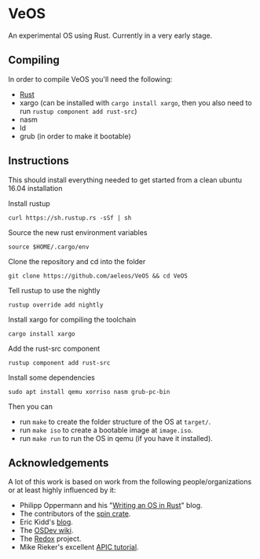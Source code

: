 # VeOS
An experimental OS using Rust. Currently in a very early stage.

## Compiling
In order to compile VeOS you'll need the following:
- [Rust][5]
- xargo (can be installed with `cargo install xargo`, then you also need to run `rustup component add rust-src`)
- nasm
- ld
- grub (in order to make it bootable)

## Instructions
This should install everything needed to get started from a clean ubuntu 16.04 installation


Install rustup

`curl https://sh.rustup.rs -sSf | sh`

Source the new rust environment variables

`source $HOME/.cargo/env`

Clone the repository and cd into the folder

`git clone https://github.com/aeleos/VeOS && cd VeOS`

Tell rustup to use the nightly

`rustup override add nightly`

Install xargo for compiling the toolchain

`cargo install xargo`

Add the rust-src component

`rustup component add rust-src`

Install some dependencies

`sudo apt install qemu xorriso nasm grub-pc-bin`

Then you can
- run `make` to create the folder structure of the OS at `target/`.
- run `make iso` to create a bootable image at `image.iso`.
- run `make run` to run the OS in qemu (if you have it installed).

## Acknowledgements
A lot of this work is based on work from the following people/organizations or at least highly influenced by it:
- Philipp Oppermann and his "[Writing an OS in Rust][1]" blog.
- The contributors of the [spin crate][2].
- Eric Kidd's [blog][3].
- The [OSDev wiki][4].
- The [Redox][6] project.
- Mike Rieker's excellent [APIC tutorial][7].

[1]: http://os.phil-opp.com/ "Writing an OS in Rust"
[2]: https://crates.io/crates/spin "The spin crate on crates.io"
[3]: http://www.randomhacks.net/bare-metal-rust/ "Bare Metal Rust: Building kernels in Rust"
[4]: http://wiki.osdev.org/Main_Page "OSDev wiki Main Page"
[5]: https://www.rust-lang.org/
[6]: https://www.redox-os.org
[7]: https://web.archive.org/web/20140308064246/http://www.osdever.net/tutorials/pdf/apic.pdf
